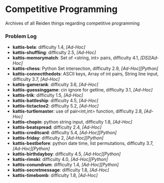 # Competitive Programming
Archives of all Reiden things regarding competitive programming

### Problem Log
- **kattis-bela**: difficulty 1.4, *[Ad-Hoc]*
- **kattis-shuffling**: difficulty 2.5, *[Ad-Hoc]*
- **kattis-memorymatch**: Set of <string, int> pairs, difficulty 4.1, *[DS][Ad-Hoc]*
- **kattis-chess**: Python Set intersection, difficulty 2.9, *[Ad-Hoc][Python]*
- **kattis-connectthedots**: ASCII keys, Array of int pairs, String line input, difficulty 3.7, *[Ad-Hoc]*
- **kattis-gamerank**: difficulty 3.6, *[Ad-Hoc]*
- **kattis-guessinggame**: cin ignore for getline, difficulty 3.1, *[Ad-Hoc]*
- **kattis-trik**: difficulty 1.5, *[Ad-Hoc]*
- **kattis-battleship**: difficulty 4.5, *[Ad-Hoc]*
- **kattis-tictactoe2**: difficulty 5.2, *[Ad-Hoc]*
- **kattis-turtlemaster**: use of pair<int,int> function, difficulty 2.8, *[Ad-Hoc]*
- **kattis-chopin**: python string input, difficulty 1.8, *[Ad-Hoc]*
- **kattis-beatspread**: difficulty 2.4, *[Ad-Hoc]*
- **kattis-creditcard**: difficulty 5.4, *[Ad-Hoc][Python]*
- **kattis-friday**: difficulty 2, *[Ad-Hoc][Python]*
- **kattis-bestbefore**: python date time, list permutations, difficulty 3.7, *[Ad-Hoc][Python]*
- **kattis-birthdayboy**: difficulty 4.5, *[Ad-Hoc][Python]*
- **kattis-rimski**: difficulty 4.0, *[Ad-Hoc][Python]*
- **kattis-conundrum**: difficulty 1.4, *[Ad-Hoc][Python]*
- **kattis-secretmessage**: difficulty 1.8, *[Ad-Hoc]*
- **kattis-timebomb**: difficulty 1.8, *[Ad-Hoc]*

